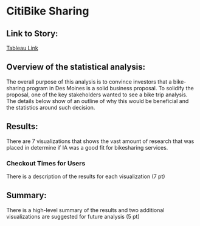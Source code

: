 # CitiBike Sharing

## Link to Story:
[Tableau Link](https://public.tableau.com/app/profile/chauntel.wooten/viz/Book1_16628172542120/Story2?publish=yes)

## Overview of the statistical analysis:
The overall purpose of this analysis is to convince investors that a bike-sharing program in Des Moines is a solid business proposal. To solidify the proposal, one of the key stakeholders wanted to see a bike trip analysis. The details below show of an outline of why this would be beneficial and the statistics around such decision.

## Results:

There are 7 visualizations that shows the vast amount of research that was placed in determine if IA was a good fit for bikesharing services.

### Checkout Times for Users



There is a description of the results for each visualization (7 pt)



## Summary:
There is a high-level summary of the results and two additional visualizations are suggested for future analysis (5 pt)
